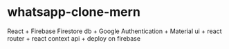 # whatsapp-clone-mern

React + Firebase Firestore db + Google Authentication + Material ui + react router + react context api + deploy on firebase
